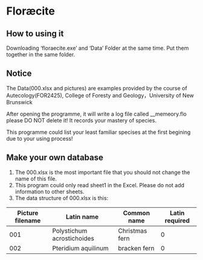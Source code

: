 # Floræcite
## How to using it
Downloading ‘floraecite.exe’ and ‘Data’ Folder at the same time. Put them together in the same folder.

## Notice
The Data(000.xlsx and pictures) are examples provided by the course of Autecology(FOR2425), College of Foresty and Geology，University of New Brunswick

After opening the programme, it will write a log file called __memeory.flo please DO NOT delete it! It records your mastery of species.

This programme could list your least familiar specises at the first begining due to your using process! 

## Make your own database
1. The 000.xlsx is the most important file that you should not change the name of this file.
2. This program could only read sheet1 in the Excel. Please do not add information to other sheets.
3. The data structure of 000.xlsx is this:

| Picture filename | Latin name | Common name | Latin required |
|------------------|------------|-------------|----------------|
| 001 | Polystichum acrostichoides | Christmas fern | 0 |
| 002 | Pteridium aquilinum | bracken fern | 0 |
